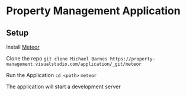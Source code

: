 # Property Management Application 

## Setup 

Install [Meteor](https://www.meteor.com/install)

Clone the repo
`git clone Michael Barnes https://property-management.visualstudio.com/application/_git/meteor`

Run the Application
`cd <path>`
`meteor`

The application will start a development server 
